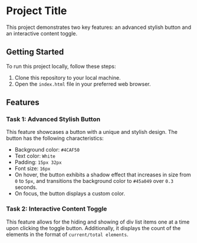 # Project Title

This project demonstrates two key features: an advanced stylish button and an interactive content toggle.

## Getting Started

To run this project locally, follow these steps:

1. Clone this repository to your local machine.
2. Open the `index.html` file in your preferred web browser.

## Features

### Task 1: Advanced Stylish Button

This feature showcases a button with a unique and stylish design. The button has the following characteristics:

- Background color: `#4CAF50`
- Text color: `White`
- Padding: `15px 32px`
- Font size: `16px`
- On hover, the button exhibits a shadow effect that increases in size from `0` to `5px`, and transitions the background color to `#45a049` over `0.3` seconds.
- On focus, the button displays a custom color.

### Task 2: Interactive Content Toggle

This feature allows for the hiding and showing of div list items one at a time upon clicking the toggle button. Additionally, it displays the count of the elements in the format of `current/total elements`.